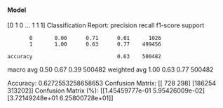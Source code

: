#### Model
[0 1 0 ... 1 1 1]
Classification Report:
              precision    recall  f1-score   support

           0       0.00      0.71      0.01      1026
           1       1.00      0.63      0.77    499456

    accuracy                           0.63    500482
   macro avg       0.50      0.67      0.39    500482
weighted avg       1.00      0.63      0.77    500482

Accuracy: 0.6272553258658653
Confusion Matrix:
[[   728    298]
 [186254 313202]]
Confusion Matrix (%):
[[1.45459777e-01 5.95426009e-02]
 [3.72149248e+01 6.25800728e+01]]
